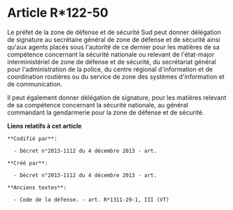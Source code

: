 # Article R*122-50

Le préfet de la zone de défense et de sécurité Sud peut donner délégation de signature au secrétaire général de zone de
défense et de sécurité ainsi qu'aux agents placés sous l'autorité de ce dernier pour les matières de sa compétence concernant
la sécurité nationale ou relevant de l'état-major interministériel de zone de défense et de sécurité, du secrétariat général
pour l'administration de la police, du centre régional d'information et de coordination routières ou du service de zone des
systèmes d'information et de communication. 

Il peut également donner délégation de signature, pour les matières relevant de sa compétence concernant la sécurité
nationale, au général commandant la gendarmerie pour la zone de défense et de sécurité.

**Liens relatifs à cet article**

	**Codifié par**:

	  - Décret n°2013-1112 du 4 décembre 2013 - art.

	**Créé par**:

	  - Décret n°2013-1112 du 4 décembre 2013 - art.

	**Anciens textes**:

	  - Code de la défense. - art. R*1311-29-1, III (VT)
